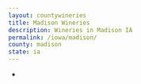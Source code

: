 ```yaml
---
layout: countywineries
title: Madison Wineries
description: Wineries in Madison IA
permalink: /iowa/madison/
county: madison
state: ia
---
```

-
